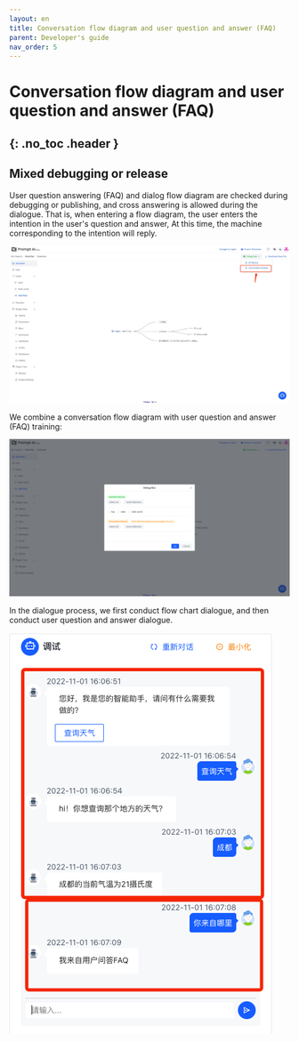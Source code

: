 ```yaml
---
layout: en
title: Conversation flow diagram and user question and answer (FAQ)
parent: Developer's guide
nav_order: 5
---
```


# Conversation flow diagram and user question and answer (FAQ)
{: .no_toc .header }
---

## Mixed debugging or release

User question answering (FAQ) and dialog flow diagram are checked during debugging or publishing, and cross answering is allowed during the dialogue. That is, when entering a flow diagram, the user enters the intention in the user's question and answer,
At this time, the machine corresponding to the intention will reply.

![01](/assets/images/tutorial/flow_and_faq/1.png)

We combine a conversation flow diagram with user question and answer (FAQ) training:

![02](/assets/images/tutorial/flow_and_faq/2.png)

In the dialogue process, we first conduct flow chart dialogue, and then conduct user question and answer dialogue.

![02](/assets/images/tutorial/flow_and_faq/03-flow-and-faq.png)